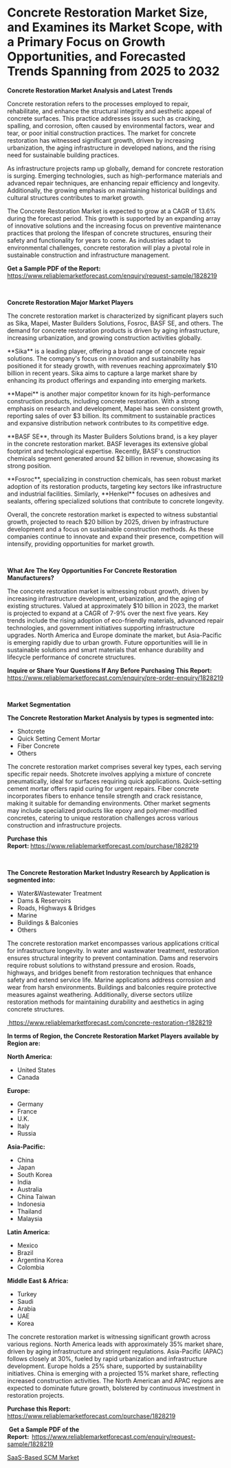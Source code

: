 <p><h1>Concrete Restoration Market Size, and Examines its Market Scope, with a Primary Focus on Growth Opportunities, and Forecasted Trends Spanning from 2025 to 2032</h1></p><p><strong>Concrete Restoration Market Analysis and Latest Trends</strong></p>
<p><p>Concrete restoration refers to the processes employed to repair, rehabilitate, and enhance the structural integrity and aesthetic appeal of concrete surfaces. This practice addresses issues such as cracking, spalling, and corrosion, often caused by environmental factors, wear and tear, or poor initial construction practices. The market for concrete restoration has witnessed significant growth, driven by increasing urbanization, the aging infrastructure in developed nations, and the rising need for sustainable building practices.</p><p>As infrastructure projects ramp up globally, demand for concrete restoration is surging. Emerging technologies, such as high-performance materials and advanced repair techniques, are enhancing repair efficiency and longevity. Additionally, the growing emphasis on maintaining historical buildings and cultural structures contributes to market growth.</p><p>The Concrete Restoration Market is expected to grow at a CAGR of 13.6% during the forecast period. This growth is supported by an expanding array of innovative solutions and the increasing focus on preventive maintenance practices that prolong the lifespan of concrete structures, ensuring their safety and functionality for years to come. As industries adapt to environmental challenges, concrete restoration will play a pivotal role in sustainable construction and infrastructure management.</p></p>
<p><strong>Get a Sample PDF of the Report:&nbsp;</strong> <a href="https://www.reliablemarketforecast.com/enquiry/request-sample/1828219?utm_campaign=3081&utm_medium=2&utm_source=Github&utm_content=ia&utm_term=09032025&utm_id=concrete-restoration">https://www.reliablemarketforecast.com/enquiry/request-sample/1828219</a></p>
<p>&nbsp;</p>
<p><strong>Concrete Restoration Major Market Players</strong></p>
<p><p>The concrete restoration market is characterized by significant players such as Sika, Mapei, Master Builders Solutions, Fosroc, BASF SE, and others. The demand for concrete restoration products is driven by aging infrastructure, increasing urbanization, and growing construction activities globally.</p><p>**Sika** is a leading player, offering a broad range of concrete repair solutions. The company's focus on innovation and sustainability has positioned it for steady growth, with revenues reaching approximately $10 billion in recent years. Sika aims to capture a large market share by enhancing its product offerings and expanding into emerging markets.</p><p>**Mapei** is another major competitor known for its high-performance construction products, including concrete restoration. With a strong emphasis on research and development, Mapei has seen consistent growth, reporting sales of over $3 billion. Its commitment to sustainable practices and expansive distribution network contributes to its competitive edge.</p><p>**BASF SE**, through its Master Builders Solutions brand, is a key player in the concrete restoration market. BASF leverages its extensive global footprint and technological expertise. Recently, BASF's construction chemicals segment generated around $2 billion in revenue, showcasing its strong position.</p><p>**Fosroc**, specializing in construction chemicals, has seen robust market adoption of its restoration products, targeting key sectors like infrastructure and industrial facilities. Similarly, **Henkel** focuses on adhesives and sealants, offering specialized solutions that contribute to concrete longevity.</p><p>Overall, the concrete restoration market is expected to witness substantial growth, projected to reach $20 billion by 2025, driven by infrastructure development and a focus on sustainable construction methods. As these companies continue to innovate and expand their presence, competition will intensify, providing opportunities for market growth.</p></p>
<p>&nbsp;</p>
<p><strong>What Are The Key Opportunities For Concrete Restoration Manufacturers?</strong></p>
<p><p>The concrete restoration market is witnessing robust growth, driven by increasing infrastructure development, urbanization, and the aging of existing structures. Valued at approximately $10 billion in 2023, the market is projected to expand at a CAGR of 7-9% over the next five years. Key trends include the rising adoption of eco-friendly materials, advanced repair technologies, and government initiatives supporting infrastructure upgrades. North America and Europe dominate the market, but Asia-Pacific is emerging rapidly due to urban growth. Future opportunities will lie in sustainable solutions and smart materials that enhance durability and lifecycle performance of concrete structures.</p></p>
<p><strong>Inquire or Share Your Questions If Any Before Purchasing This Report:</strong> <a href="https://www.reliablemarketforecast.com/enquiry/pre-order-enquiry/1828219?utm_campaign=3081&utm_medium=2&utm_source=Github&utm_content=ia&utm_term=09032025&utm_id=concrete-restoration">https://www.reliablemarketforecast.com/enquiry/pre-order-enquiry/1828219</a></p>
<p>&nbsp;</p>
<p><strong>Market Segmentation</strong></p>
<p><strong>The Concrete Restoration Market Analysis by types is segmented into:</strong></p>
<p><ul><li>Shotcrete</li><li>Quick Setting Cement Mortar</li><li>Fiber Concrete</li><li>Others</li></ul></p>
<p><p>The concrete restoration market comprises several key types, each serving specific repair needs. Shotcrete involves applying a mixture of concrete pneumatically, ideal for surfaces requiring quick applications. Quick-setting cement mortar offers rapid curing for urgent repairs. Fiber concrete incorporates fibers to enhance tensile strength and crack resistance, making it suitable for demanding environments. Other market segments may include specialized products like epoxy and polymer-modified concretes, catering to unique restoration challenges across various construction and infrastructure projects.</p></p>
<p><strong>Purchase this Report:&nbsp;</strong><a href="https://www.reliablemarketforecast.com/purchase/1828219?utm_campaign=3081&utm_medium=2&utm_source=Github&utm_content=ia&utm_term=09032025&utm_id=concrete-restoration">https://www.reliablemarketforecast.com/purchase/1828219</a></p>
<p>&nbsp;</p>
<p><strong>The Concrete Restoration Market Industry Research by Application is segmented into:</strong></p>
<p><ul><li>Water&Wastewater Treatment</li><li>Dams & Reservoirs</li><li>Roads, Highways & Bridges</li><li>Marine</li><li>Buildings & Balconies</li><li>Others</li></ul></p>
<p><p>The concrete restoration market encompasses various applications critical for infrastructure longevity. In water and wastewater treatment, restoration ensures structural integrity to prevent contamination. Dams and reservoirs require robust solutions to withstand pressure and erosion. Roads, highways, and bridges benefit from restoration techniques that enhance safety and extend service life. Marine applications address corrosion and wear from harsh environments. Buildings and balconies require protective measures against weathering. Additionally, diverse sectors utilize restoration methods for maintaining durability and aesthetics in aging concrete structures.</p></p>
<p><a href="https://www.reliablemarketforecast.com/concrete-restoration-r1828219?utm_campaign=3081&utm_medium=2&utm_source=Github&utm_content=ia&utm_term=09032025&utm_id=concrete-restoration">&nbsp;https://www.reliablemarketforecast.com/concrete-restoration-r1828219</a></p>
<p><strong>In terms of Region, the Concrete Restoration Market Players available by Region are:</strong></p>
<p>
    <p> <strong> North America: </strong>
        <ul>
            <li>United States</li>
            <li>Canada</li>
        </ul>
        </p> 
    <p> <strong> Europe: </strong>
        <ul>
            <li>Germany</li>
            <li>France</li>
            <li>U.K.</li>
            <li>Italy</li>
            <li>Russia</li>
        </ul>
        </p> 
    <p> <strong> Asia-Pacific: </strong>
        <ul>
            <li>China</li>
            <li>Japan</li>
            <li>South Korea</li>
            <li>India</li>
            <li>Australia</li>
            <li>China Taiwan</li>
            <li>Indonesia</li>
            <li>Thailand</li>
            <li>Malaysia</li>
        </ul>
        </p> 
    <p> <strong> Latin America: </strong>
        <ul>
            <li>Mexico</li>
            <li>Brazil</li>
            <li>Argentina Korea</li>
            <li>Colombia</li>
        </ul>
        </p> 
    <p> <strong> Middle East & Africa: </strong>
        <ul>
            <li>Turkey</li>
            <li>Saudi</li>
            <li>Arabia</li>
            <li>UAE</li>
            <li>Korea</li>
        </ul>
    </p>
    </p>
<p><p>The concrete restoration market is witnessing significant growth across various regions. North America leads with approximately 35% market share, driven by aging infrastructure and stringent regulations. Asia-Pacific (APAC) follows closely at 30%, fueled by rapid urbanization and infrastructure development. Europe holds a 25% share, supported by sustainability initiatives. China is emerging with a projected 15% market share, reflecting increased construction activities. The North American and APAC regions are expected to dominate future growth, bolstered by continuous investment in restoration projects.</p></p>
<p><strong>Purchase this Report: </strong><a href="https://www.reliablemarketforecast.com/purchase/1828219?utm_campaign=3081&utm_medium=2&utm_source=Github&utm_content=ia&utm_term=09032025&utm_id=concrete-restoration">https://www.reliablemarketforecast.com/purchase/1828219</a></p>
<p>&nbsp;<strong>Get a Sample PDF of the Report:&nbsp;&nbsp;</strong><a href="https://www.reliablemarketforecast.com/enquiry/request-sample/1828219?utm_campaign=3081&utm_medium=2&utm_source=Github&utm_content=ia&utm_term=09032025&utm_id=concrete-restoration">https://www.reliablemarketforecast.com/enquiry/request-sample/1828219</a></p>
<p><strong></strong></p>
<p><p><a href="https://github.com/saklpelzami95/Market-Research-Report-List-1/blob/main/saas-based-scm-market.md?utm_campaign=3081&utm_medium=2&utm_source=Github&utm_content=ia&utm_term=09032025&utm_id=concrete-restoration">SaaS-Based SCM Market</a></p></p>